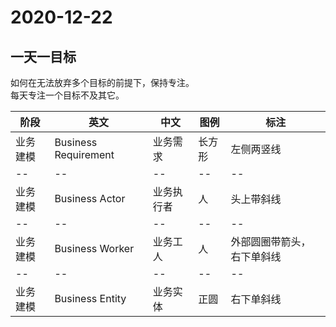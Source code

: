 # 2020-12-22

## 一天一目标

如何在无法放弃多个目标的前提下，保持专注。  
每天专注一个目标不及其它。  

|阶段|英文|中文|图例|标注|
|--|--|--|--|--|
|业务建模|Business Requirement|业务需求|长方形|左侧两竖线|
|--|--|--|--|--|
|业务建模|Business Actor|业务执行者|人|头上带斜线|
|--|--|--|--|--|
|业务建模|Business Worker|业务工人|人|外部圆圈带箭头，右下单斜线|
|--|--|--|--|--|
|业务建模|Business Entity|业务实体|正圆|右下单斜线|

